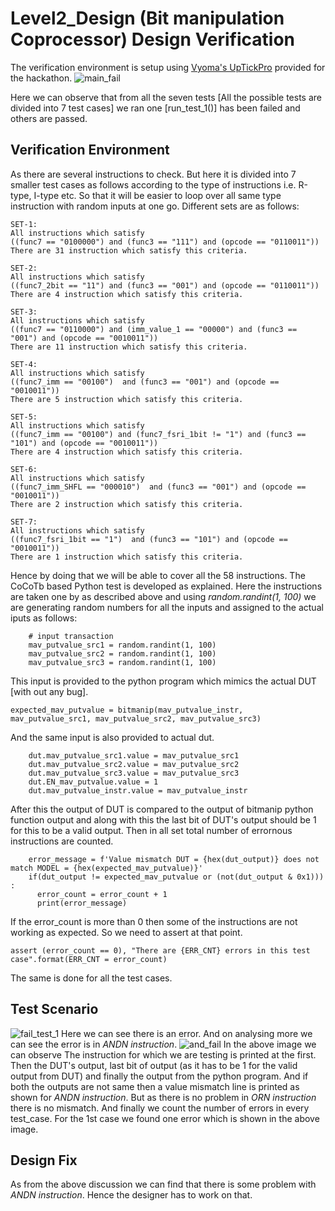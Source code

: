 # Level2_Design (Bit manipulation Coprocessor) Design Verification
The verification environment is setup using [Vyoma's UpTickPro](https://vyomasystems.com) provided for the hackathon.
![main_fail](https://user-images.githubusercontent.com/33130256/181161766-581275cc-5f48-43b3-8b5b-aa4f75f5b855.png)

Here we can observe that from all the seven tests [All the possible tests are divided into 7 test cases] we ran one [run_test_1()] has been failed and others are passed.

## Verification Environment
As there are several instructions to check. But here it is divided into 7 smaller test cases as follows according to the type of instructions i.e. R-type, I-type etc. So
that it will be easier to loop over all same type instruction with random inputs at one go. Different sets are as follows:

```
SET-1:
All instructions which satisfy
((func7 == "0100000") and (func3 == "111") and (opcode == "0110011"))
There are 31 instruction which satisfy this criteria.

SET-2:
All instructions which satisfy
((func7_2bit == "11") and (func3 == "001") and (opcode == "0110011"))
There are 4 instruction which satisfy this criteria.

SET-3:
All instructions which satisfy
((func7 == "0110000") and (imm_value_1 == "00000") and (func3 == "001") and (opcode == "0010011"))
There are 11 instruction which satisfy this criteria.

SET-4:
All instructions which satisfy
((func7_imm == "00100")  and (func3 == "001") and (opcode == "0010011"))
There are 5 instruction which satisfy this criteria.

SET-5:
All instructions which satisfy
((func7_imm == "00100") and (func7_fsri_1bit != "1") and (func3 == "101") and (opcode == "0010011"))
There are 4 instruction which satisfy this criteria.

SET-6:
All instructions which satisfy
((func7_imm_SHFL == "000010")  and (func3 == "001") and (opcode == "0010011"))
There are 2 instruction which satisfy this criteria.

SET-7:
All instructions which satisfy
((func7_fsri_1bit == "1")  and (func3 == "101") and (opcode == "0010011"))
There are 1 instruction which satisfy this criteria.
```
Hence by doing that we will be able to cover all the 58 instructions.
The CoCoTb based Python test is developed as explained. Here the instructions are taken one by as described above and using *random.randint(1, 100)* we are generating 
random numbers for all the inputs and assigned to the actual iputs as follows:
```
    # input transaction
    mav_putvalue_src1 = random.randint(1, 100)
    mav_putvalue_src2 = random.randint(1, 100)
    mav_putvalue_src3 = random.randint(1, 100) 
```
This input is provided to the python program which mimics the actual DUT [with out any bug].
```
expected_mav_putvalue = bitmanip(mav_putvalue_instr, mav_putvalue_src1, mav_putvalue_src2, mav_putvalue_src3)
```
And the same input is also provided to actual dut.
```
    dut.mav_putvalue_src1.value = mav_putvalue_src1
    dut.mav_putvalue_src2.value = mav_putvalue_src2
    dut.mav_putvalue_src3.value = mav_putvalue_src3
    dut.EN_mav_putvalue.value = 1
    dut.mav_putvalue_instr.value = mav_putvalue_instr
```
After this the output of DUT is compared to the output of bitmanip python function output and along with this the last bit of DUT's output should be 1 for this to be 
a valid output. Then in all set total number of errornous instructions are counted.
```
    error_message = f'Value mismatch DUT = {hex(dut_output)} does not match MODEL = {hex(expected_mav_putvalue)}'
    if(dut_output != expected_mav_putvalue or (not(dut_output & 0x1))) :
      error_count = error_count + 1
      print(error_message)
```
If the error_count is more than 0 then some of the instructions are not working as expected. So we need to assert at that point.
```
assert (error_count == 0), "There are {ERR_CNT} errors in this test case".format(ERR_CNT = error_count)
```
The same is done for all the test cases.

## Test Scenario
![fail_test_1](https://user-images.githubusercontent.com/33130256/181168096-429b2098-4c81-4611-a726-09edaafbd187.png)
Here we can see there is an error. And on analysing more we can see the error is in *ANDN instruction*.
![and_fail](https://user-images.githubusercontent.com/33130256/181169354-c3f3a86c-3a14-463c-b1cb-e5107aee2b7d.png)
In the above image we can observe The instruction for which we are testing is printed at the first. Then the DUT's output, last bit of output (as it has to be 1 for the valid output from DUT) and finally the output from the python program. And if both the outputs are not same then a value mismatch line is printed as shown for *ANDN instruction*. But as there is no problem in *ORN instruction* there is no mismatch. And finally we count the number of errors in every test_case. For the 1st case we found one error which is shown  in the above image.

## Design Fix
As from the above discussion we can find that there is some problem with *ANDN instruction*. Hence the designer has to work on that. 

